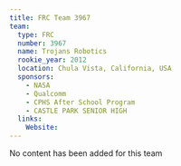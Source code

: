 ```yaml
---
title: FRC Team 3967
team:
  type: FRC
  number: 3967
  name: Trojans Robotics
  rookie_year: 2012
  location: Chula Vista, California, USA
  sponsors:
    - NASA
    - Qualcomm
    - CPHS After School Program
    - CASTLE PARK SENIOR HIGH
  links:
    Website: 
---
```

No content has been added for this team